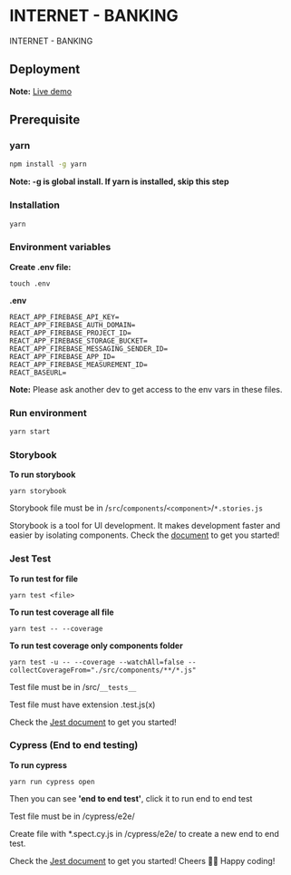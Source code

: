 # INTERNET - BANKING
INTERNET - BANKING

## Deployment
**Note:** [Live demo](https://eightbank.netlify.app/)

## Prerequisite

### yarn

```bash
npm install -g yarn
```
**Note: -g is global install. If yarn is installed, skip this step**

### Installation

```bash
yarn
```

### Environment variables
**Create .env file:**
```
touch .env
```
**.env**
```
REACT_APP_FIREBASE_API_KEY=
REACT_APP_FIREBASE_AUTH_DOMAIN=
REACT_APP_FIREBASE_PROJECT_ID=
REACT_APP_FIREBASE_STORAGE_BUCKET=
REACT_APP_FIREBASE_MESSAGING_SENDER_ID=
REACT_APP_FIREBASE_APP_ID=
REACT_APP_FIREBASE_MEASUREMENT_ID=
REACT_BASEURL=
```
**Note:** Please ask another dev to get access to the env vars in these files.

### Run environment

```bash
yarn start
```

### Storybook
**To run storybook**

```
yarn storybook
```
Storybook file must be in /`src`/`components`/`<component>`/`*.stories.js`

Storybook is a tool for UI development. It makes development faster and easier by isolating components.
Check the [document](https://storybook.js.org/docs/react/get-started/introduction) to get you started!

### Jest Test

**To run test for file**
```
yarn test <file>
```
**To run test coverage all file**
```
yarn test -- --coverage
```
**To run test coverage only components folder**
```
yarn test -u -- --coverage --watchAll=false --collectCoverageFrom="./src/components/**/*.js"
```

Test file must be in /src/`__tests__`

Test file must have extension .test.js(x)

Check the [Jest document](https://jestjs.io/docs/getting-started) to get you started!

### Cypress (End to end testing)
**To run cypress**
```
yarn run cypress open
```
Then you can see **'end to end test'**, click it to run end to end test

Test file must be in /cypress/e2e/

Create file with *.spect.cy.js in /cypress/e2e/ to create a new end to end test.
 
Check the [Jest document](https://docs.cypress.io/guides/getting-started/installing-cypress) to get you started!
Cheers 🍺🍺
Happy coding!